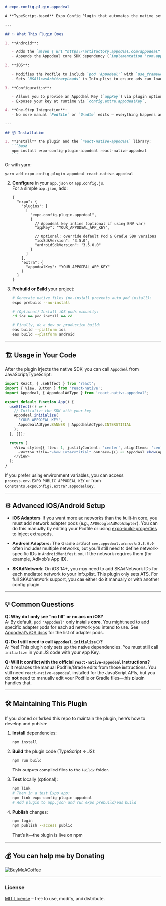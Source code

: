 ````markdown
# expo-config-plugin-appodeal

A **TypeScript-based** Expo Config Plugin that automates the native setup for the **Appodeal** ads SDK in Expo‑managed apps (SDK 48+). This plugin saves you from manually editing Podfiles, Gradle files, and Info.plist. Just install the plugin, configure your `app.json`, and **EAS Build** does the rest!

---

## ✨ What This Plugin Does

1. **Android**:

   - Adds the `maven { url "https://artifactory.appodeal.com/appodeal" }` repo to `android/build.gradle`.
   - Appends the Appodeal core SDK dependency (`implementation 'com.appodeal.ads:sdk:X.Y.Z'`) in `android/app/build.gradle`.

2. **iOS**:

   - Modifies the Podfile to include `pod 'Appodeal'` with `use_frameworks!`.
   - Sets `NSAllowsArbitraryLoads` in Info.plist to ensure ads can load over HTTP.

3. **Configuration**:

   - Allows you to provide an Appodeal Key (`appKey`) via plugin options or environment (EXPO_PUBLIC_APPODEAL_KEY).
   - Exposes your key at runtime via `config.extra.appodealKey`.

4. **One‑Step Integration**:
   - No more manual `Podfile` or `Gradle` edits – everything happens automatically during `expo prebuild` or EAS Build.

---

## 📦 Installation

1. **Install** the plugin and the `react-native-appodeal` library:
   ```bash
   npm install expo-config-plugin-appodeal react-native-appodeal
   ```
````

Or with yarn:

```bash
yarn add expo-config-plugin-appodeal react-native-appodeal
```

2. **Configure** in your `app.json` or `app.config.js`.  
   For a simple `app.json`, add:

   ```jsonc
   {
     "expo": {
       "plugins": [
         [
           "expo-config-plugin-appodeal",
           {
             // Appodeal key inline (optional if using ENV var)
             "appKey": "YOUR_APPODEAL_APP_KEY",

             // Optional: override default Pod & Gradle SDK versions
             "iosSdkVersion": "3.5.0",
             "androidSdkVersion": "3.5.0.0"
           }
         ]
       ],
       "extra": {
         "appodealKey": "YOUR_APPODEAL_APP_KEY"
       }
     }
   }
   ```

3. **Prebuild or Build** your project:

   ```bash
   # Generate native files (no-install prevents auto pod install):
   expo prebuild --no-install

   # (Optional) Install iOS pods manually:
   cd ios && pod install && cd ..

   # Finally, do a dev or production build:
   eas build --platform ios
   eas build --platform android
   ```

---

## 🏗 Usage in Your Code

After the plugin injects the native SDK, you can call `Appodeal` from JavaScript/TypeScript:

```ts
import React, { useEffect } from 'react';
import { View, Button } from 'react-native';
import Appodeal, { AppodealAdType } from 'react-native-appodeal';

export default function App() {
  useEffect(() => {
    // Initialize the SDK with your key
    Appodeal.initialize(
      'YOUR_APPODEAL_KEY',
      AppodealAdType.BANNER | AppodealAdType.INTERSTITIAL
    );
  }, []);

  return (
    <View style={{ flex: 1, justifyContent: 'center', alignItems: 'center' }}>
      <Button title="Show Interstitial" onPress={() => Appodeal.show(AppodealAdType.INTERSTITIAL)} />
    </View>
  );
}
```

If you prefer using environment variables, you can access `process.env.EXPO_PUBLIC_APPODEAL_KEY` or from `Constants.expoConfig?.extra?.appodealKey`.

---

## ⚙️ Advanced iOS/Android Setup

- **iOS Adapters**: If you want more ad networks than the built-in core, you must add network adapter pods (e.g., `APDGoogleAdMobAdapter`). You can do this manually by editing your Podfile or using [expo-build-properties](https://docs.expo.dev/versions/latest/config-plugins/build-properties/) to inject extra pods.

- **Android Adapters**: The Gradle artifact `com.appodeal.ads:sdk:3.5.0.0` often includes multiple networks, but you’ll still need to define network-specific IDs in `AndroidManifest.xml` if the network requires them (for example, AdMob’s App ID).

- **SKAdNetwork**: On iOS 14+, you may need to add SKAdNetwork IDs for each mediated network to your Info.plist. This plugin only sets ATS. For full SKAdNetwork support, you can either do it manually or with another config plugin.

---

## 💡 Common Questions

**Q: Why do I only see “no fill” or no ads on iOS?**  
A: By default, `pod 'Appodeal'` only installs **core**. You might need to add specific adapter pods for each ad network you intend to use. See [Appodeal’s iOS docs](https://wiki.appodeal.com/en/ios/Get_Started) for the list of adapter pods.

**Q: Do I still need to call `Appodeal.initialize()`?**  
A: Yes! This plugin only sets up the native dependencies. You must still call `initialize` in your JS code with your App Key.

**Q: Will it conflict with the official `react-native-appodeal` instructions?**  
A: It replaces the manual Podfile/Gradle edits from those instructions. You still need `react-native-appodeal` installed for the JavaScript APIs, but you do **not** need to manually edit your Podfile or Gradle files—this plugin handles that.

---

## 🛠 Maintaining This Plugin

If you cloned or forked this repo to maintain the plugin, here’s how to develop and publish:

1. **Install** dependencies:
   ```bash
   npm install
   ```
2. **Build** the plugin code (TypeScript → JS):

   ```bash
   npm run build
   ```

   This outputs compiled files to the `build/` folder.

3. **Test** locally (optional):

   ```bash
   npm link
   # Then in a test Expo app:
   npm link expo-config-plugin-appodeal
   # Add plugin to app.json and run expo prebuild/eas build
   ```

4. **Publish** changes:
   ```bash
   npm login
   npm publish --access public
   ```
   That’s it—the plugin is live on npm!

---

## 💰 You can help me by Donating

[![BuyMeACoffee](https://img.shields.io/badge/Buy%20Me%20a%20Coffee-ffdd00?style=for-the-badge&logo=buy-me-a-coffee&logoColor=black)](https://buymeacoffee.com/yonasvalentin)

---

### License

[MIT License](LICENSE) – free to use, modify, and distribute.

```

```
